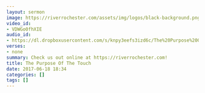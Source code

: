 ```yaml
---
layout: sermon
image: https://riverrochester.com/assets/img/logos/black-background.png
video_id:
- VDWGo0fhXIE
audio_id:
- https://dl.dropboxusercontent.com/s/knpy3eefs3izd6c/The%20Purpose%20Of%20The%20Touch.mp3?dl=0
verses:
- none
summary: Check us out online at https://riverrochester.com!
title: The Purpose Of The Touch
date: 2017-06-18 18:34
categories: []
tags: []
---
```

